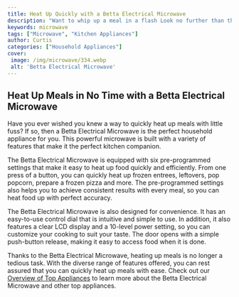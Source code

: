 ```yaml
---
title: Heat Up Quickly with a Betta Electrical Microwave
description: "Want to whip up a meal in a flash Look no further than the Betta Electrical Microwave  perfect for heating up your food quickly and conveniently Learn more about this essential kitchen appliance with this blog post"
keywords: microwave
tags: ["Microwave", "Kitchen Appliances"]
author: Curtis
categories: ["Household Appliances"]
cover: 
 image: /img/microwave/334.webp
 alt: 'Betta Electrical Microwave'
---
```

## Heat Up Meals in No Time with a Betta Electrical Microwave
Have you ever wished you knew a way to quickly heat up meals with little fuss? If so, then a Betta Electrical Microwave is the perfect household appliance for you. This powerful microwave is built with a variety of features that make it the perfect kitchen companion.

The Betta Electrical Microwave is equipped with six pre-programmed settings that make it easy to heat up food quickly and efficiently. From one press of a button, you can quickly heat up frozen entrees, leftovers, pop popcorn, prepare a frozen pizza and more. The pre-programmed settings also helps you to achieve consistent results with every meal, so you can heat food up with perfect accuracy.

The Betta Electrical Microwave is also designed for convenience. It has an easy-to-use control dial that is intuitive and simple to use. In addition, it also features a clear LCD display and a 10-level power setting, so you can customize your cooking to suit your taste. The door opens with a simple push-button release, making it easy to access food when it is done.

Thanks to the Betta Electrical Microwave, heating up meals is no longer a tedious task. With the diverse range of features offered, you can rest assured that you can quickly heat up meals with ease. Check out our [Overview of Top Appliances](./pages/appliance-overview) to learn more about the Betta Electrical Microwave and other top appliances.
